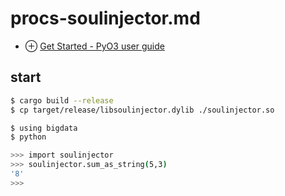 # procs-soulinjector.md
- ⊕ [Get Started - PyO3 user guide](https://pyo3.rs/v0.6.0/)

## start
```sh
$ cargo build --release
$ cp target/release/libsoulinjector.dylib ./soulinjector.so

$ using bigdata
$ python

>>> import soulinjector
>>> soulinjector.sum_as_string(5,3)
'8'
>>> 
```

